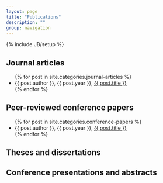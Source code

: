 ```yaml
---
layout: page
title: "Publications"
description: ""
group: navigation
---
```

{% include JB/setup %}

Journal articles
----------------
<ul>
  {% for post in site.categories.journal-articles %}
      <li>{{ post.author }}, {{ post.year }}, <a href="{{ post.url }}">{{ post.title }}</a></li>
  {% endfor %}
</ul>

Peer-reviewed conference papers
-------------------------------
<ul>
  {% for post in site.categories.conference-papers %}
      <li>{{ post.author }}, {{ post.year }}, <a href="{{ post.url }}">{{ post.title }}</a></li>
  {% endfor %}
</ul>

Theses and dissertations
------------------------

Conference presentations and abstracts
--------------------------------------
